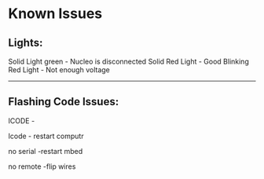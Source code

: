 # Known Issues

## Lights:

Solid Light green - Nucleo is disconnected
Solid Red Light - Good
Blinking Red Light - Not enough voltage

---

## Flashing Code Issues:

ICODE - 






Icode - restart computr



no serial -restart mbed

no remote -flip wires




